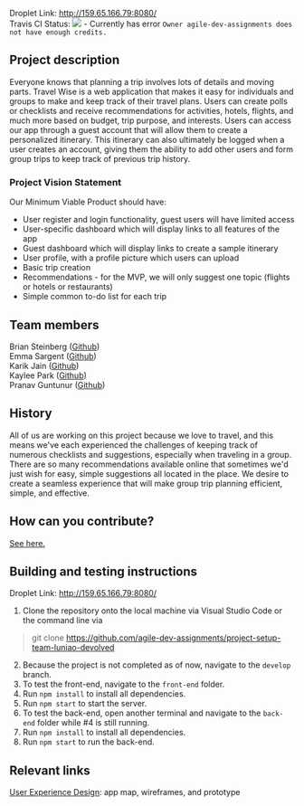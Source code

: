 Droplet Link: http://159.65.166.79:8080/     
Travis CI Status: ![](https://travis-ci.com/agile-dev-assignments/project-setup-team-luniao-devolved.svg?branch=develop) - Currently has error `Owner agile-dev-assignments does not have enough credits.`

## Project description
Everyone knows that planning a trip involves lots of details and moving parts. Travel Wise is a web application that makes it easy for individuals and groups to make and keep track of their travel plans. Users can create polls or checklists and receive recommendations for activities, hotels, flights, and much more based on budget, trip purpose, and interests. Users can access our app through a guest account that will allow them to create a personalized itinerary. This itinerary can also ultimately be logged when a user creates an account, giving them the ability to add other users and form group trips to keep track of previous trip history.

### Project Vision Statement
Our Minimum Viable Product should have:
* User register and login functionality, guest users will have limited access
* User-specific dashboard which will display links to all features of the app 
* Guest dashboard which will display links to create a sample itinerary 
* User profile, with a profile picture which users can upload
* Basic trip creation
* Recommendations - for the MVP, we will only suggest one topic (flights or hotels or restaurants)
* Simple common to-do list for each trip

## Team members
Brian Steinberg ([Github](https://github.com/trumpetintex))    
Emma Sargent ([Github](https://github.com/nut_hut))    
Karik Jain ([Github](https://github.com/kartik57))    
Kaylee Park ([Github](https://github.com/yushin420))   
Pranav Guntunur ([Github](https://github.com/pguntunur))

## History
All of us are working on this project because we love to travel, and this means we've each experienced the challenges of keeping track of numerous checklists and suggestions, especially when traveling in a group. There are so many recommendations available online that sometimes we'd just wish for easy, simple suggestions all located in the place. We desire to create a seamless experience that will make group trip planning efficient, simple, and effective. 

## How can you contribute?
[See here.](CONTRIBUTING.md)

## Building and testing instructions
Droplet Link: http://159.65.166.79:8080/

1. Clone the repository onto the local machine via Visual Studio Code or the command line via
>git clone https://github.com/agile-dev-assignments/project-setup-team-luniao-devolved
2. Because the project is not completed as of now, navigate to the `develop` branch.
3. To test the front-end, navigate to the `front-end` folder.  
4. Run `npm install` to install all dependencies.
5. Run `npm start` to start the server.
6. To test the back-end, open another terminal and navigate to the `back-end` folder while #4 is still running.
7. Run `npm install` to install all dependencies.
8. Run `npm start` to run the back-end.

## Relevant links
[User Experience Design](https://github.com/agile-dev-assignments/user-experience-design-team-luniao-devolved): app map, wireframes, and prototype

